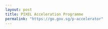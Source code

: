 ```yaml
---
layout: post
title: PIXEL Acceleration Programme
permalink: "https://go.gov.sg/p-accelerator"
---
```


